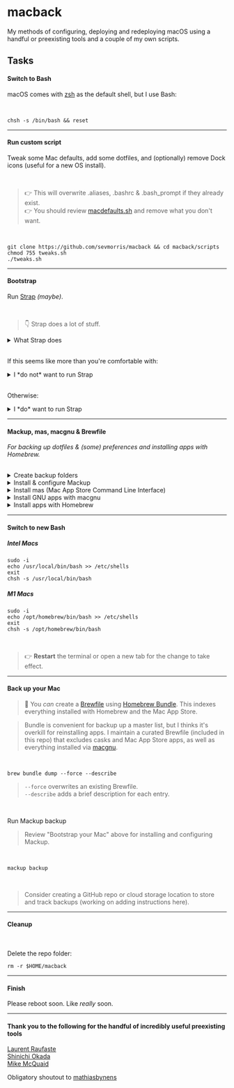 # macback

My methods of configuring, deploying and redeploying macOS using a handful or preexisting tools and a couple of my own scripts.

## Tasks

#### Switch to Bash

  macOS comes with [zsh](https://support.apple.com/en-us/HT208050) as the default shell, but I use Bash:

  <br>

  ```
  chsh -s /bin/bash && reset
  ```

---
#### Run custom script

Tweak some Mac defaults, add some dotfiles, and (optionally) remove Dock icons (useful for a new OS install).

<br>

> :point_right: This will overwrite .aliases, .bashrc & .bash_prompt if they already exist.<br>
> :point_right: You should review [macdefaults.sh](scripts/macdefaults.sh) and remove what you don't want.

<br>

```
git clone https://github.com/sevmorris/macback && cd macback/scripts
chmod 755 tweaks.sh
./tweaks.sh
```

---
#### Bootstrap


Run [Strap](https://github.com/MikeMcQuaid/strap) *(maybe)*.

<br>

> :point_down: Strap does a lot of stuff.

<details>
  <summary>What Strap does</summary>

<br>

- Disables Java in Safari (for better security)
- Enables the macOS screensaver password immediately (for better security)
- Enables the macOS application firewall (for better security)
- Adds a Found this computer? message to the login screen (for machine recovery)
- Enables full-disk encryption and saves the FileVault Recovery Key to the Desktop (for better security)
- Installs the Xcode Command Line Tools (for compilers and Unix tools)
- Agree to the Xcode license (for using compilers without prompts)
- Installs Homebrew (for installing command-line software)
- Installs Homebrew Bundle (for bundler-like Brewfile support)
- Installs Homebrew Services (for managing Homebrew-installed services)
- Installs Homebrew Cask (for installing graphical software)
- Installs the latest macOS software updates (for better security)
- Installs dotfiles from a user's https://github.com/username/dotfiles repository. If they exist and are executable: runs script/setup to configure the dotfiles and script/strap-after-setup after setting up everything else.
- Installs software from a user's Brewfile in their https://github.com/username/homebrew-brewfile repository or .Brewfile in their home directory.
- A simple web application to set Git's name, email and GitHub token (needs authorised on any organisations you wish to access)
- Idempotent

</details>

<br>

If this seems like more than you're comfortable with:

<details>
  <summary>I *do not* want to run Strap</summary>

---
Install [Homebrew](https://brew.sh/):


```
/bin/bash -c "$(curl -fsSL https://raw.githubusercontent.com/Homebrew/install/HEAD/install.sh)"
```

<br>

Install Xcode Command Line Tools:


```
xcode-select --install
```

</details>

<br>

Otherwise:

<details>
  <summary>I *do* want to run Strap</summary>

---

```
git clone https://github.com/MikeMcQuaid/strap
cd strap
bash bin/strap.sh
```

</details>

---
#### Mackup, mas, macgnu & Brewfile

_For backing up dotfiles & (some) preferences and installing apps with Homebrew._

<br>

<details>
  <summary>Create backup folders</summary>

---

```
mkdir ~/backups && mkdir ~/backups/mackup
```

<br>

</details>

<details>
  <summary>Install & configure Mackup</summary>

---

```
brew install mackup
```

<br>

Create a .cfg file for Mackup:

```
nano ~/.mackup.cfg
```

<br>

Add the following text and save:

```
[storage]
engine = file_system
path = backups
directory = mackup
```

<br>
</details>

<details>
  <summary>Install mas (Mac App Store Command Line Interface)</summary>

---

```
brew install mas
```

<br>

:point_right:  Make sure you're logged into the Mac App Store.

<br>
</details>

<details>
  <summary>Install GNU apps with macgnu</summary>

---
What [macgnu](https://github.com/shinokada/macgnu) does:

- installs missing GNU programs
- updates outdated GNU programs
- replaces pre-installed BSD programs with their preferred GNU implementations

<br>

```
git clone https://github.com/shinokada/macgnu.git
cd macgnu
./macgnu install
```

<br>

</details>
<details>
  <summary>Install apps with Homebrew</summary>

---

This will install everything listed in your Brewfile.

```
brew bundle install
```

> I include a curated [Brewfile](https://github.com/Homebrew/homebrew-bundle) in this repo
> that excludes casks and Mac App Store apps, as well as everything already installed via
> [macgnu](https://github.com/shinokada/macgnu).

<br>

Clean up (using one of the new aliases):

```
cleanbrew
```

</details>
</details>

---
#### Switch to new Bash

##### Intel Macs

```
sudo -i
echo /usr/local/bin/bash >> /etc/shells
exit
chsh -s /usr/local/bin/bash
```

##### M1 Macs

```
sudo -i
echo /opt/homebrew/bin/bash >> /etc/shells
exit
chsh -s /opt/homebrew/bin/bash
```

<br>

> :point_right: **Restart** the terminal or open a new tab for the change to take effect.

---
#### Back up your Mac

> :pushpin: You _can_ create a [Brewfile](https://github.com/Homebrew/homebrew-bundle) using
> [Homebrew Bundle](https://docs.brew.sh/Manpage#bundle-subcommand). This indexes everything
> installed with Homebrew and the Mac App Store.<br>

> Bundle is convenient for backup up a master list, but I thinks it's overkill
> for reinstalling apps. I maintain a curated Brewfile (included in this repo)
> that excludes casks and Mac App Store apps, as well as everything installed
> via [macgnu](https://github.com/shinokada/macgnu).

<br>

```
brew bundle dump --force --describe
```

> `--force` overwrites an existing Brewfile.<br>
> `--describe` adds a brief description for each entry.

<br>

Run Mackup backup

> Review "Bootstrap your Mac" above for installing and configuring Mackup.

<br>

```
mackup backup
```

<br>

> Consider creating a GitHub repo or cloud storage location to store and track backups (working on adding
> instructions here).

---
#### Cleanup

<br>

Delete the repo folder:

```
rm -r $HOME/macback
```

---
#### Finish

Please reboot soon. Like _really_ soon.


---
#### Thank you to the following for the handful of incredibly useful preexisting tools

[Laurent Raufaste](https://github.com/lra)<br>
[Shinichi Okada](https://github.com/shinokada)<br>
[Mike McQuaid](https://github.com/MikeMcQuaid)<br>

Obligatory shoutout to [mathiasbynens](https://github.com/mathiasbynens/dotfiles/blob/main/.macos)
